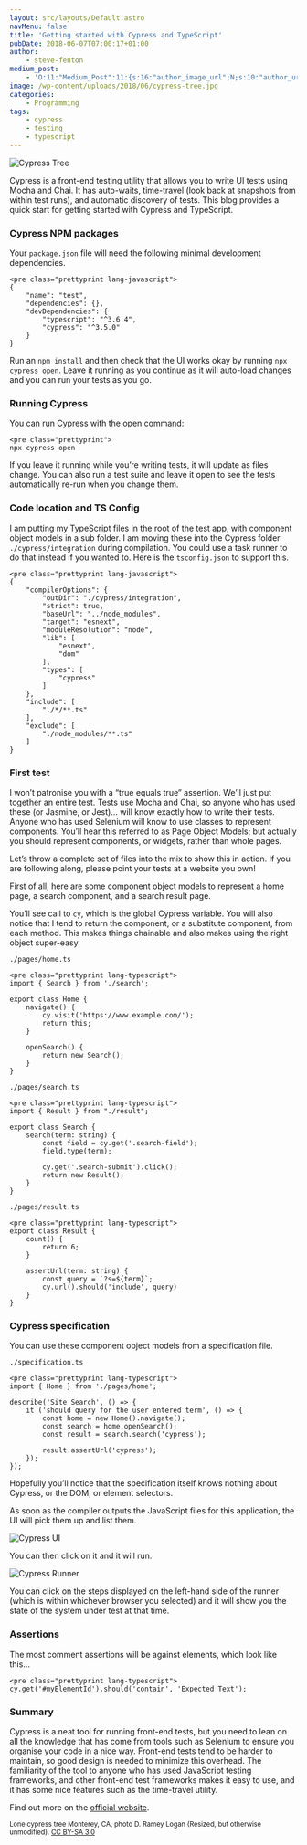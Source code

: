 ```yaml
---
layout: src/layouts/Default.astro
navMenu: false
title: 'Getting started with Cypress and TypeScript'
pubDate: 2018-06-07T07:00:17+01:00
author:
    - steve-fenton
medium_post:
    - 'O:11:"Medium_Post":11:{s:16:"author_image_url";N;s:10:"author_url";N;s:11:"byline_name";N;s:12:"byline_email";N;s:10:"cross_link";s:3:"yes";s:2:"id";N;s:21:"follower_notification";s:3:"yes";s:7:"license";s:19:"all-rights-reserved";s:14:"publication_id";s:2:"-1";s:6:"status";s:5:"draft";s:3:"url";N;}'
image: /wp-content/uploads/2018/06/cypress-tree.jpg
categories:
    - Programming
tags:
    - cypress
    - testing
    - typescript
---
```


![Cypress Tree](/wp-content/uploads/2018/06/cypress-tree-1024x681.jpg)

Cypress is a front-end testing utility that allows you to write UI tests using Mocha and Chai. It has auto-waits, time-travel (look back at snapshots from within test runs), and automatic discovery of tests. This blog provides a quick start for getting started with Cypress and TypeScript.

### Cypress NPM packages

Your `package.json` file will need the following minimal development dependencies.

```
<pre class="prettyprint lang-javascript">
{
    "name": "test",
    "dependencies": {},
    "devDependencies": {
        "typescript": "^3.6.4",
        "cypress": "^3.5.0"
    }
}
```

Run an `npm install` and then check that the UI works okay by running `npx cypress open`. Leave it running as you continue as it will auto-load changes and you can run your tests as you go.

### Running Cypress

You can run Cypress with the open command:

```
<pre class="prettyprint">
npx cypress open
```

If you leave it running while you’re writing tests, it will update as files change. You can also run a test suite and leave it open to see the tests automatically re-run when you change them.

### Code location and TS Config

I am putting my TypeScript files in the root of the test app, with component object models in a sub folder. I am moving these into the Cypress folder `./cypress/integration` during compilation. You could use a task runner to do that instead if you wanted to. Here is the `tsconfig.json` to support this.

```
<pre class="prettyprint lang-javascript">
{
    "compilerOptions": {
        "outDir": "./cypress/integration",
        "strict": true,
        "baseUrl": "../node_modules",
        "target": "esnext",
        "moduleResolution": "node",
        "lib": [
            "esnext",
            "dom"
        ],
        "types": [
            "cypress"
        ]
    },
    "include": [
        "./*/**.ts"
    ],
    "exclude": [
        "./node_modules/**.ts"
    ]
}
```

### First test

I won’t patronise you with a “true equals true” assertion. We’ll just put together an entire test. Tests use Mocha and Chai, so anyone who has used these (or Jasmine, or Jest)… will know exactly how to write their tests. Anyone who has used Selenium will know to use classes to represent components. You’ll hear this referred to as Page Object Models; but actually you should represent components, or widgets, rather than whole pages.

Let’s throw a complete set of files into the mix to show this in action. If you are following along, please point your tests at a website you own!

First of all, here are some component object models to represent a home page, a search component, and a search result page.

You’ll see call to `cy`, which is the global Cypress variable. You will also notice that I tend to return the component, or a substitute component, from each method. This makes things chainable and also makes using the right object super-easy.

`./pages/home.ts`

```
<pre class="prettyprint lang-typescript">
import { Search } from './search';

export class Home {
    navigate() {
        cy.visit('https://www.example.com/');
        return this;
    }

    openSearch() {
        return new Search();
    }
}
```

`./pages/search.ts`

```
<pre class="prettyprint lang-typescript">
import { Result } from "./result";

export class Search {
    search(term: string) {
        const field = cy.get('.search-field');
        field.type(term);

        cy.get('.search-submit').click();
        return new Result();
    }
}
```

`./pages/result.ts`

```
<pre class="prettyprint lang-typescript">
export class Result {
    count() {
        return 6;
    }

    assertUrl(term: string) {
        const query = `?s=${term}`;
        cy.url().should('include', query)
    }
}
```

### Cypress specification

You can use these component object models from a specification file.

`./specification.ts`

```
<pre class="prettyprint lang-typescript">
import { Home } from './pages/home';

describe('Site Search', () => {
    it ('should query for the user entered term', () => {
        const home = new Home().navigate();
        const search = home.openSearch();
        const result = search.search('cypress');

        result.assertUrl('cypress');
    });
});
```

Hopefully you’ll notice that the specification itself knows nothing about Cypress, or the DOM, or element selectors.

As soon as the compiler outputs the JavaScript files for this application, the UI will pick them up and list them.

![Cypress UI](https://www.stevefenton.co.uk/wp-content/uploads/2018/06/cypress-ui.png)

You can then click on it and it will run.

![Cypress Runner](https://www.stevefenton.co.uk/wp-content/uploads/2018/06/cypress-runner-1024x629.png)

You can click on the steps displayed on the left-hand side of the runner (which is within whichever browser you selected) and it will show you the state of the system under test at that time.

### Assertions

The most comment assertions will be against elements, which look like this…

```
<pre class="prettyprint lang-typescript">
cy.get('#myElementId').should('contain', 'Expected Text');
```

### Summary

Cypress is a neat tool for running front-end tests, but you need to lean on all the knowledge that has come from tools such as Selenium to ensure you organise your code in a nice way. Front-end tests tend to be harder to maintain, so good design is needed to minimize this overhead. The familiarity of the tool to anyone who has used JavaScript testing frameworks, and other front-end test frameworks makes it easy to use, and it has some nice features such as the time-travel utility.

Find out more on the [official website](https://www.cypress.io/).

<small>Lone cypress tree Monterey, CA, photo D. Ramey Logan (Resized, but otherwise unmodified). [CC BY-SA 3.0](https://creativecommons.org/licenses/by-sa/3.0/deed.en)</small>